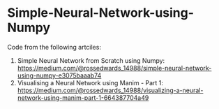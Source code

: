 # Simple-Neural-Network-using-Numpy

Code from the following artciles:
1. Simple Neural Network from Scratch using Numpy: https://medium.com/@rossedwards_14988/simple-neural-network-using-numpy-e3075baaab74
2. Visualising a Neural Network using Manim - Part 1: https://medium.com/@rossedwards_14988/visualizing-a-neural-network-using-manim-part-1-664387704a49
